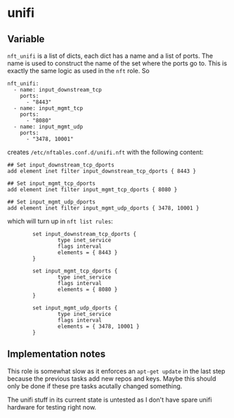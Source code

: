 
# unifi



## Variable

`nft_unifi` is a list of dicts, each dict has a name and a list of ports. The name is used to construct the name of the set where the ports go to. This is exactly the same logic as used in the `nft` role. So

```
nft_unifi:
  - name: input_downstream_tcp
    ports:
      - "8443"
  - name: input_mgmt_tcp
    ports:
      - "8080"
  - name: input_mgmt_udp
    ports:
      - "3478, 10001"
```

creates `/etc/nftables.conf.d/unifi.nft` with the following content:

```
## Set input_downstream_tcp_dports
add element inet filter input_downstream_tcp_dports { 8443 }

## Set input_mgmt_tcp_dports
add element inet filter input_mgmt_tcp_dports { 8080 }

## Set input_mgmt_udp_dports
add element inet filter input_mgmt_udp_dports { 3478, 10001 }
```

which will turn up in `nft list rules`:

```
        set input_downstream_tcp_dports {
                type inet_service
                flags interval
                elements = { 8443 }
        }

```

```
        set input_mgmt_tcp_dports {
                type inet_service
                flags interval
                elements = { 8080 }
        }

```

```
        set input_mgmt_udp_dports {
                type inet_service
                flags interval
                elements = { 3478, 10001 }
        }
```


## Implementation notes

This role is somewhat slow as it enforces an `apt-get update` in the last step because the previous tasks add new repos and keys. Maybe this should only be done if these pre tasks acutally changed something.

The unifi stuff in its current state is untested as I don't have spare unifi hardware for testing right now.


